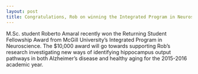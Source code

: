 ```yaml
---
layout: post
title: Congratulations, Rob on winning the Integrated Program in Neuroscience (IPN) Returning Student Fellowship Award!
---
```


M.Sc. student Roberto Amaral recently won the Returning Student Fellowship Award from McGill University’s Integrated Program in Neuroscience. The $10,000 award will go towards supporting Rob’s research investigating new ways of identifying hippocampus output pathways in both Alzheimer’s disease and healthy aging for the 2015-2016 academic year.
